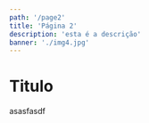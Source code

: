 ```yaml
---
path: '/page2'
title: 'Página 2'
description: 'esta é a descrição'
banner: './img4.jpg'
---
```


# Titulo

asasfasdf
